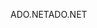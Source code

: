 <span data-ttu-id="a38ad-101">ADO.NET</span><span class="sxs-lookup"><span data-stu-id="a38ad-101">ADO.NET</span></span>